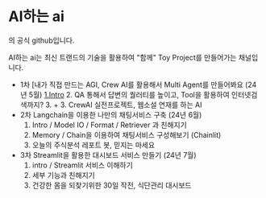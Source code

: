 # AI하는 ai

의 공식 github입니다.


AI하는 ai는 최신 트랜드의 기술을 활용하여 "함께" Toy Project를 만들어가는 채널입니다.

- 1차 [내가 직접 만드는 AGI, Crew AI를 활용해서 Multi Agent를 만들어봐요 (24년 5월)
   [1.Intro](https://youtu.be/QKjNmGM_LFw?si=lBYAkc0bOtpLIbYM)
    2. QA 통해서 답변의 퀄러티를 높이고, Tool을 활용하여 인터넷검색까지?
    3.   + 3. CrewAI 실전프로젝트, 웹소설 연재를 하는 AI 
- 2차 Langchain을 이용한 나만의 채팅서비스 구축 (24년 6월)
   1. Intro / Model IO / Format / Retriever 과 친해지기
   2. Memory / Chain을 이용하여 채팅서비스 구성해보기 (Chainlit)
   3. 오늘의 주식분석 레포트 봇, 믿지는 마세요
- 3차 Streamlit을 활용한 대시보드 서비스 만들기  (24년 7월)
   1. intro / Streamlit 서비스 이해하기
   2. 세부 기능과 친해지기
   3. 건강한 몸을 되찾기위한 30일 작전, 식단관리 대시보드
 
